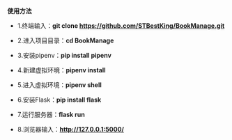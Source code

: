 **使用方法**

+ 1.终端输入：**git clone https://github.com/STBestKing/BookManage.git**

+ 2.进入项目目录：**cd BookManage**

+ 3.安装pipenv：**pip install pipenv**

+ 4.新建虚拟环境：**pipenv install**

+ 5.进入虚拟环境：**pipenv shell**

+ 6.安装Flask：**pip install flask**

+ 7.运行服务器：**flask run**

+ 8.浏览器输入：**http://127.0.0.1:5000/**
